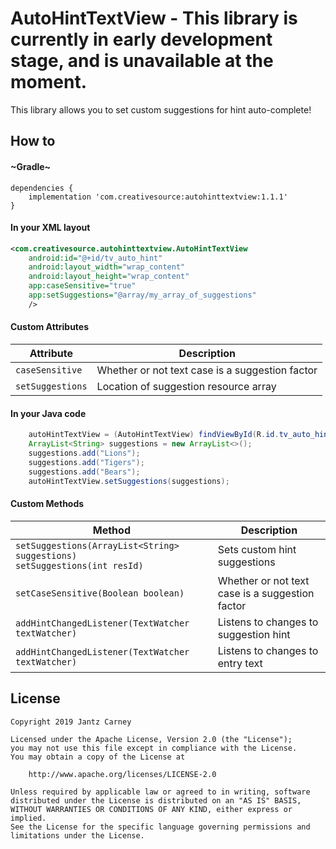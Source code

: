 # AutoHintTextView - This library is currently in early development stage, and is unavailable at the moment.

This library allows you to set custom suggestions for hint auto-complete!

## How to
#### ~Gradle~
```Gradle
dependencies {
    implementation 'com.creativesource:autohinttextview:1.1.1'
}
```

#### In your XML layout
```Xml
<com.creativesource.autohinttextview.AutoHintTextView
    android:id="@+id/tv_auto_hint"
    android:layout_width="wrap_content"
    android:layout_height="wrap_content"
    app:caseSensitive="true"
    app:setSuggestions="@array/my_array_of_suggestions"
    />
```

#### Custom Attributes
| Attribute | Description |
| --- | --- |
| `caseSensitive` | Whether or not text case is a suggestion factor |
| `setSuggestions` | Location of suggestion resource array |

#### In your Java code
```Java
    autoHintTextView = (AutoHintTextView) findViewById(R.id.tv_auto_hint);
    ArrayList<String> suggestions = new ArrayList<>();
    suggestions.add("Lions");
    suggestions.add("Tigers");
    suggestions.add("Bears");
    autoHintTextView.setSuggestions(suggestions);
```

#### Custom Methods
| Method | Description |
| --- | --- |
| `setSuggestions(ArrayList<String> suggestions)`<br/>`setSuggestions(int resId)` | Sets custom hint suggestions |
| `setCaseSensitive(Boolean boolean)` | Whether or not text case is a suggestion factor |
| `addHintChangedListener(TextWatcher textWatcher)` | Listens to changes to suggestion hint |
| `addHintChangedListener(TextWatcher textWatcher)` | Listens to changes to entry text |

## License
    Copyright 2019 Jantz Carney
    
    Licensed under the Apache License, Version 2.0 (the "License");
    you may not use this file except in compliance with the License.
    You may obtain a copy of the License at
    
        http://www.apache.org/licenses/LICENSE-2.0
    
    Unless required by applicable law or agreed to in writing, software
    distributed under the License is distributed on an "AS IS" BASIS,
    WITHOUT WARRANTIES OR CONDITIONS OF ANY KIND, either express or implied.
    See the License for the specific language governing permissions and
    limitations under the License.
